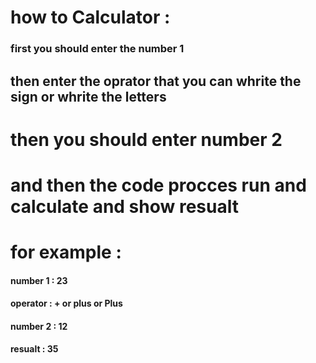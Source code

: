 # how to Calculator : 

### first you should enter the number 1 
## then enter the oprator that you can whrite the sign or whrite the letters
# then you should enter number 2 
# and then the code procces run and calculate and show resualt

# for example : 
#### number 1 : 23
#### operator : + or plus or Plus
#### number 2 : 12
#### resualt : 35